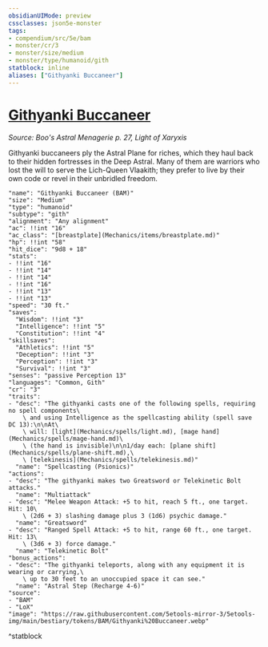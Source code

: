 ```yaml
---
obsidianUIMode: preview
cssclasses: json5e-monster
tags:
- compendium/src/5e/bam
- monster/cr/3
- monster/size/medium
- monster/type/humanoid/gith
statblock: inline
aliases: ["Githyanki Buccaneer"]
---
```

# [Githyanki Buccaneer](Mechanics\bestiary\humanoid/githyanki-buccaneer-bam.md)
*Source: Boo's Astral Menagerie p. 27, Light of Xaryxis*  

Githyanki buccaneers ply the Astral Plane for riches, which they haul back to their hidden fortresses in the Deep Astral. Many of them are warriors who lost the will to serve the Lich-Queen Vlaakith; they prefer to live by their own code or revel in their unbridled freedom.

```statblock
"name": "Githyanki Buccaneer (BAM)"
"size": "Medium"
"type": "humanoid"
"subtype": "gith"
"alignment": "Any alignment"
"ac": !!int "16"
"ac_class": "[breastplate](Mechanics/items/breastplate.md)"
"hp": !!int "58"
"hit_dice": "9d8 + 18"
"stats":
- !!int "16"
- !!int "14"
- !!int "14"
- !!int "16"
- !!int "13"
- !!int "13"
"speed": "30 ft."
"saves":
  "Wisdom": !!int "3"
  "Intelligence": !!int "5"
  "Constitution": !!int "4"
"skillsaves":
  "Athletics": !!int "5"
  "Deception": !!int "3"
  "Perception": !!int "3"
  "Survival": !!int "3"
"senses": "passive Perception 13"
"languages": "Common, Gith"
"cr": "3"
"traits":
- "desc": "The githyanki casts one of the following spells, requiring no spell components\
    \ and using Intelligence as the spellcasting ability (spell save DC 13):\n\nAt\
    \ will: [light](Mechanics/spells/light.md), [mage hand](Mechanics/spells/mage-hand.md)\
    \ (the hand is invisible)\n\n1/day each: [plane shift](Mechanics/spells/plane-shift.md),\
    \ [telekinesis](Mechanics/spells/telekinesis.md)"
  "name": "Spellcasting (Psionics)"
"actions":
- "desc": "The githyanki makes two Greatsword or Telekinetic Bolt attacks."
  "name": "Multiattack"
- "desc": "Melee Weapon Attack: +5 to hit, reach 5 ft., one target. Hit: 10\
    \ (2d6 + 3) slashing damage plus 3 (1d6) psychic damage."
  "name": "Greatsword"
- "desc": "Ranged Spell Attack: +5 to hit, range 60 ft., one target. Hit: 13\
    \ (3d6 + 3) force damage."
  "name": "Telekinetic Bolt"
"bonus_actions":
- "desc": "The githyanki teleports, along with any equipment it is wearing or carrying,\
    \ up to 30 feet to an unoccupied space it can see."
  "name": "Astral Step (Recharge 4-6)"
"source":
- "BAM"
- "LoX"
"image": "https://raw.githubusercontent.com/5etools-mirror-3/5etools-img/main/bestiary/tokens/BAM/Githyanki%20Buccaneer.webp"
```
^statblock